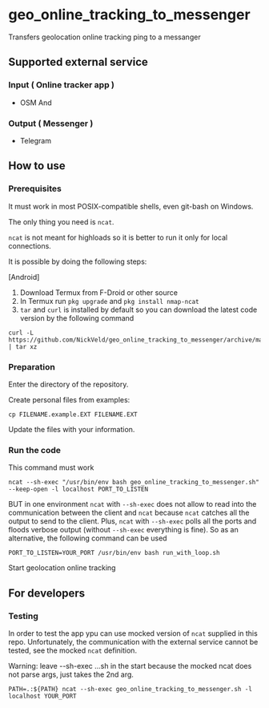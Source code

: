 # geo_online_tracking_to_messenger
Transfers geolocation online tracking ping to a messanger

## Supported external service

### Input ( Online tracker app )

- OSM And

### Output ( Messenger )

- Telegram

## How to use

### Prerequisites

It must work in most POSIX-compatible shells, even git-bash on Windows.

The only thing you need is `ncat`.

`ncat` is not meant for highloads so it is better
to run it only for local connections.

It is possible by doing the following steps:

[Android]
1. Download Termux from F-Droid or other source
2. In Termux run `pkg upgrade` and `pkg install nmap-ncat`
3. `tar` and `curl` is installed by default so you can download the latest code version by the following command

```commandline
curl -L https://github.com/NickVeld/geo_online_tracking_to_messenger/archive/main.tar.gz | tar xz
```

### Preparation

Enter the directory of the repository.

Create personal files from examples:

```commandline
cp FILENAME.example.EXT FILENAME.EXT 
```

Update the files with your information.

### Run the code

This command must work
```commandline
ncat --sh-exec "/usr/bin/env bash geo_online_tracking_to_messenger.sh" --keep-open -l localhost PORT_TO_LISTEN
```

BUT in one environment `ncat` with `--sh-exec` does not allow to read
into the communication between the client and `ncat`
because `ncat` catches all the output to send to the client.
Plus, `ncat` with `--sh-exec` polls all the ports and floods verbose output
(without `--sh-exec` everything is fine).
So as an alternative, the following command can be used
```commandline
PORT_TO_LISTEN=YOUR_PORT /usr/bin/env bash run_with_loop.sh
```

Start geolocation online tracking

## For developers

### Testing

In order to test the app ypu can use mocked version of `ncat` supplied in this repo.
Unfortunately, the communication with the external service cannot be tested,
see the mocked `ncat` definition.

Warning: leave --sh-exec ...sh in the start because
the mocked ncat does not parse args, just takes the 2nd arg.

```
PATH=.:${PATH} ncat --sh-exec geo_online_tracking_to_messenger.sh -l localhost YOUR_PORT
```
